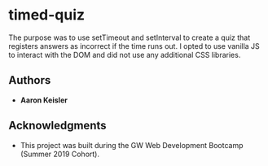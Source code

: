 # timed-quiz

The purpose was to use setTimeout and setInterval to create a quiz that registers answers as incorrect if the time runs out. 
I opted to use vanilla JS to interact with the DOM and did not use any additional CSS libraries.

## Authors

- **Aaron Keisler**

## Acknowledgments

- This project was built during the GW Web Development Bootcamp (Summer 2019 Cohort).
